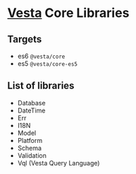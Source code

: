 # [Vesta](http://vesta.bz) Core Libraries
 
## Targets
* es6 `@vesta/core`
* es5 `@vesta/core-es5`

## List of libraries
* Database
* DateTime
* Err
* I18N
* Model
* Platform
* Schema
* Validation
* Vql (Vesta Query Language)
